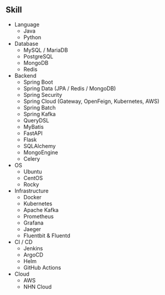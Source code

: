 ## Skill
- Language
  - Java
  - Python
- Database
  - MySQL / MariaDB
  - PostgreSQL
  - MongoDB
  - Redis
- Backend
  - Spring Boot
  - Spring Data (JPA / Redis / MongoDB)
  - Spring Security
  - Spring Cloud (Gateway, OpenFeign, Kubernetes, AWS)
  - Spring Batch
  - Spring Kafka
  - QueryDSL
  - MyBatis
  - FastAPI
  - Flask
  - SQLAlchemy
  - MongoEngine
  - Celery
- OS
  - Ubuntu
  - CentOS
  - Rocky
- Infrastructure
  - Docker
  - Kubernetes
  - Apache Kafka
  - Prometheus
  - Grafana
  - Jaeger
  - Fluentbit & Fluentd
- CI / CD
  - Jenkins
  - ArgoCD
  - Helm
  - GitHub Actions
- Cloud
  - AWS
  - NHN Cloud
